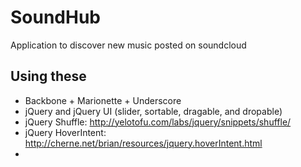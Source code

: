 SoundHub
========

Application to discover new music posted on soundcloud

## Using these ##
 * Backbone + Marionette + Underscore
 * jQuery and jQuery UI (slider, sortable, dragable, and dropable)
 * jQuery Shuffle: http://yelotofu.com/labs/jquery/snippets/shuffle/
 * jQuery HoverIntent: http://cherne.net/brian/resources/jquery.hoverIntent.html
 * 
